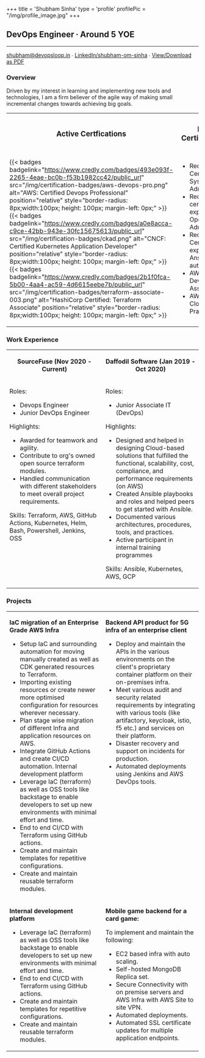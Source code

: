 +++
title = 'Shubham Sinha'
type  = 'profile'
profilePic = "/img/profile_image.jpg"
+++

## DevOps Engineer ∙ Around 5 YOE

* * *

[shubham@devopsloop.in](mailto:shubham@devopsloop.in) ∙ [LinkedIn/shubham-om-sinha](https://www.linkedin.com/in/shubham-om-sinha/) ∙ [View/Download as PDF](/Shubham-DevOps-Resume.pdf)

### Overview

Driven by my interest in learning and implementing new tools and technologies, I am a firm believer of the agile way of making small incremental changes towards achieving big goals.

<table style="border: none;">
<tr style="border: none;">

<th style="border: none;width: 50%"> 

### Active Certfications 

</th>
<th style="border: none;width: 50%">

### Past Certifications

</th>
</tr>
<tr style="border: none;">
<td style="border: none;width: 50%">

{{< badges badgelink="https://www.credly.com/badges/493e093f-2265-4eae-bc0b-f53b1982cc42/public_url" src="/img/certification-badges/aws-devops-pro.png" alt="AWS: Certified Devops Professional" position="relative" style="border-radius: 8px;width:100px; height: 100px; margin-left: 0px;" >}}
{{< badges badgelink="https://www.credly.com/badges/a0e8acca-c9ce-42bb-943e-30fc15675613/public_url" src="/img/certification-badges/ckad.png" alt="CNCF: Certified Kubernetes Application Developer" position="relative" style="border-radius: 8px;width:100px; height: 100px; margin-left: 0px;" >}}
{{< badges badgelink="https://www.credly.com/badges/2b1f0fca-5b00-4aa4-ac59-4d6615eebe7b/public_url" src="/img/certification-badges/terraform-associate-003.png" alt="HashiCorp Certified: Terraform Associate" position="relative" style="border-radius: 8px;width:100px; height: 100px; margin-left: 0px;" >}}

</td>
<td style="border: none;width: 50%">

-   Red Hat Certified System Administrator
-   Red Hat certified expert in OpenShift Administration
-   Red Hat Certified expert in Ansible automation
-   AWS Certified Developer Associate
-   AWS Certified Cloud Practitioner

</td>
</tr>
</table>

### Work Experience

<table style="border: none;">
<tr style="border: none;">

<th style="border: none;width: 50%"> 

**SourceFuse  (Nov 2020 - Current)**

</th>
<th style="border: none;width: 50%">

**Daffodil Software  (Jan 2019 - Oct 2020)**

</th>
</tr>
<tr style="border: none;">
<td style="border: none;width: 50%;vertical-align: top;">

Roles:
-   Devops Engineer 
-   Junior DevOps Engineer

Highlights:
-   Awarded for teamwork and agility.
-   Contribute to org's owned open source terraform modules.
-   Handled communication with different stakeholders to meet overall project requirements.

Skills: Terraform, AWS, GitHub Actions, Kubernetes, Helm, Bash, Powershell, Jenkins, OSS

</td>
<td style="border: none;width: 50%;vertical-align: top;">

Roles:
-   Junior Associate IT (DevOps)

Highlights:
-   Designed and helped in designing Cloud-based solutions that fulfilled the functional, scalability, cost, compliance, and performance requirements (on AWS)
-   Created Ansible playbooks and roles and helped peers to get started with Ansible.
-   Documented various architectures, procedures, tools, and practices.
-   Active participant in internal training programmes

Skills: Ansible, Kubernetes, AWS, GCP

</td>
</tr>
</table>

### Projects

<table style="border: none;">
<tr style="border: none;">

<td style="border: none;width: 50%;vertical-align: top;">

**IaC migration of an Enterprise Grade AWS Infra**

-   Setup IaC and surrounding automation for moving manually created as well as CDK generated resources to Terraform.
-   Importing existing resources or create newer more optimised configuration for resources wherever necessary.
-   Plan stage wise migration of different Infra and application resources on AWS.
-   Integrate GitHub Actions and create CI/CD automation.
    Internal development platform
-   Leverage IaC (terraform) as well as OSS tools like backstage to enable developers to set up new environments with minimal effort and time.
-   End to end CI/CD with Terraform using GitHub actions.
-   Create and maintain templates for repetitive configurations.
-   Create and maintain reusable terraform modules.

</td>
<td style="border: none;width: 50%;vertical-align: top;">

**Backend API product for 5G infra of an enterprise client**

-   Deploy and maintain the APIs in the various environments on the client's proprietary container platform on their on-premises infra.
-   Meet various audit and security related requirements by integrating with various tools (like artifactory, keycloak, istio, f5 etc.) and services on their platform.
-   Disaster recovery and support on incidents for production.
-   Automated deployments using Jenkins and AWS DevOps tools.

</td>
</tr>
<tr style="border: none;">
<td style="border: none;width: 50%;vertical-align: top;">

**Internal development platform**

- Leverage IaC (terraform) as well as OSS tools like backstage to enable developers to set up new environments with minimal effort and time.
- End to end CI/CD with Terraform using GitHub actions.
- Create and maintain templates for repetitive configurations.
- Create and maintain reusable terraform modules.

</td>
<td style="border: none;width: 50%;vertical-align: top;">

**Mobile game backend for a card game:**

  To implement and maintain the following:

-   EC2 based infra with auto scaling.
-   Self-hosted MongoDB Replica set.
-   Secure Connectivity with on premise servers and AWS Infra with AWS Site to site VPN.
-   Automated deployments.
-   Automated SSL certificate updates for multiple application endpoints.

</td>
</tr>
</table>
